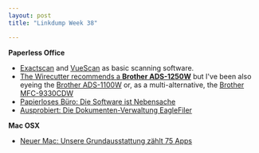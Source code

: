```yaml
---
layout: post
title: "Linkdump Week 38"

---
```


**Paperless Office**
- [Exactscan](http://exactscan.com/de/index.html) and [VueScan](https://www.hamrick.com/) as basic scanning software.
- [The Wirecutter recommends a **Brother ADS-1250W**](https://thewirecutter.com/reviews/best-portable-document-scanner/) but I've been also eyeing the [Brother ADS-1100W](https://www.ricardo.ch/de/a/brother-scanner-ads-1100w-1083188920/) or, as a multi-alternative, the [Brother MFC-9330CDW](https://www.ricardo.ch/de/a/brother-mfc-9330cdw-1083046276/)
- [Papierloses Büro: Die Software ist Nebensache](https://www.ifun.de/papierloses-buero-die-software-ist-nebensache-121589/)
- [Ausprobiert: Die Dokumenten-Verwaltung EagleFiler](https://www.ifun.de/ausprobiert-die-dokumenten-verwaltung-eaglefiler-100780/)

**Mac OSX**
- [Neuer Mac: Unsere Grundausstattung zählt 75 Apps](https://www.ifun.de/neuer-mac-unsere-grundausstattung-zaehlt-75-apps-102163/)
